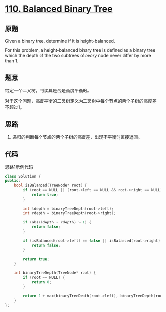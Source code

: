 [110. Balanced Binary Tree](https://leetcode.com/problems/balanced-binary-tree/)
===========================

原题
----

Given a binary tree, determine if it is height-balanced.

For this problem, a height-balanced binary tree is defined as a binary
tree which the depth of the two subtrees of *every* node never differ
by more than 1.

题意
----

给定一个二叉树，判读其是否是高度平衡的。

对于这个问题，高度平衡的二叉树定义为二叉树中每个节点的两个子树的高度差
不超过1。

思路
----

1. 递归的判断每个节点的两个子树的高度差，出现不平衡时直接返回。

代码
----

思路1示例代码
```c++
class Solution {
public:
	bool isBalanced(TreeNode* root) {
		if (root == NULL || (root->left == NULL && root->right == NULL)) {
			return true;
		}
		
		int ldepth = binaryTreeDepth(root->left);
		int rdepth = binaryTreeDepth(root->right);
		
		if (abs(ldepth - rdepth) > 1) {
			return false;
		}
		
		if (isBalanced(root->left) == false || isBalanced(root->right) == false) {
			return false;
		}
		
		return true;
	}
	
	int binaryTreeDepth(TreeNode* root) {
		if (root == NULL) {
			return 0;
		}
		
		return 1 + max(binaryTreeDepth(root->left), binaryTreeDepth(root->right));
	}
};
```
